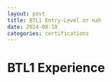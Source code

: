 ```yaml
---
layout: post
title: BTL1 Entry-Level or nah
date: 2024-08-10
categories: certifications
---
```


# BTL1 Experience
